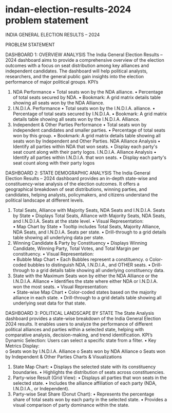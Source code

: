 # indan-election-results-2024 problem statement
INDIA GENERAL ELECTION RESULTS – 2024 


PROBLEM STATEMENT 


DASHBOARD 1: OVERVIEW ANALYSIS 
The India General Election Results – 2024 dashboard aims to provide a comprehensive overview of the election outcomes with a focus on seat distribution among key alliances and independent candidates. The dashboard will help political analysts, researchers, and the general public gain insights into the election performance of major political groups. 
KPI’s 
1.	NDA Performance
•	Total seats won by the NDA alliance. 
•	Percentage of total seats secured by NDA. 
•	Bookmark: A grid matrix details table showing all seats won by the NDA Alliance. 
2.	I.N.D.I.A. Performance
•	Total seats won by the I.N.D.I.A. alliance. 
•	Percentage of total seats secured by I.N.D.I.A. 
•	Bookmark: A grid matrix details table showing all seats won by the I.N.D.I.A. Alliance. 
3.	Independent & Other Parties Performance
•	Total seats won by independent candidates and smaller parties. 
•	Percentage of total seats won by this group. 
•	Bookmark: A grid matrix details table showing all seats won by Independent and Other Parties. NDA Alliance Analysis 
•	Identify all parties within NDA that won seats. 
•	Display each party's seat count along with their party logos. 
I.N.D.I.A. Alliance Analysis 
•	Identify all parties within I.N.D.I.A. that won seats. 
•	Display each party's seat count along with their party logos




DASHBOARD 2: STATE DEMOGRAPHIC ANALYSIS 
The India General Election Results – 2024 dashboard provides an in-depth state-wise and constituency-wise analysis of the election outcomes. It offers a geographical breakdown of seat distributions, winning parties, and candidates, helping analysts, policymakers, and citizens understand the political landscape at different levels. 
1. Total Seats, Alliance with Majority Seats, NDA Seats and I.N.D.I.A. Seats by   State 
•	Displays Total Seats, Alliance with Majority Seats, NDA Seats, and I.N.D.I.A. Seats at the state level. 
•	Visual Representation:  
•	Map Chart by State
•	Tooltip includes Total Seats, Majority Alliance, NDA Seats, and I.N.D.I.A. Seats per state. 
•	Drill-through to a grid details table showing all underlying data per state. 
2. Winning Candidate & Party by Constituency 
•	Displays Winning Candidate, Winning Party, Total Votes, and Total Margin per constituency. 
•	Visual Representation:  
•	Bubble Map Chart
•	Each Bubbles represent a constituency. o 	Color-coded bubbles to distinguish NDA, I.N.D.I.A., and OTHER seats. 
•	Drill-through to a grid details table showing all underlying constituency data. 
3. State with the Maximum Seats won by either the NDA Alliance or the 
I.N.D.I.A. Alliance 
•	Identifies the state where either NDA or I.N.D.I.A. won the most seats. 
•	Visual Representation:  
•	State-wise Map Chart 
•	Color-coded states based on the majority alliance in each state. 
•	Drill-through to a grid details table showing all underlying seat data for that state.




DASHBOARD 3: POLITICAL LANDSCAPE BY STATE 
The State Analysis dashboard provides a state-wise breakdown of the India General Election 2024 results. It enables users to analyze the performance of different political alliances and parties within a selected state, helping with comparative analysis, decision-making, and trend identification. 
KPI’s 
Dynamic Selection: Users can select a specific state from a filter. 
	• 	Key Metrics Display:  
o Seats won by I.N.D.I.A. Alliance o Seats won by NDA Alliance o Seats won by Independent & Other Parties Charts & Visualizations 
1.	State Map Chart: 
•	Displays the selected state with its constituency boundaries. 
•	Highlights the distribution of seats across constituencies. 
2.	Party-wise Result (Grid View): 
•	Displays all parties that won seats in the selected state. 
•	Includes the alliance affiliation of each party (NDA, I.N.D.I.A., or Independent). 
3.	Party-wise Seat Share (Donut Chart): 
•	Represents the percentage share of total seats won by each party in the selected state. 
•	Provides a visual comparison of party dominance within the state.
